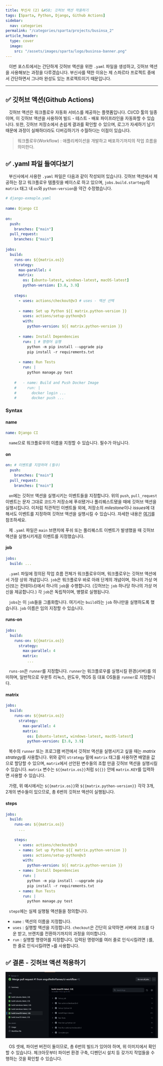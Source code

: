 ```yaml
---
title: 부신사 (2) &#58; 깃허브 액션 적용하기
tags: [Sparta, Python, Django, Github Actions]
sidebar:
  nav: categories
permalink: "/categories/sparta/projects/businsa_2"
article_header:
  type: cover
  image:
    src: "/assets/images/sparta/logo/businsa-banner.png"
---
```


<div class="article__content" markdown="1">

&ensp; 이번 포스트에서는 간단하게 깃허브 액션을 위한 `.yaml` 파일을 생성하고, 깃허브 액션을 사용해보는 과정을 다루겠습니다. 부신사를 택한 이유는 제 스파르타 프로젝트 중에서 간단하면서 그나마 완성도 있는 프로젝트이기 때문입니다.

---

## ✅ 깃허브 액션(Github Actions)

&ensp; 깃허브 액션은 워크플로우 자동화 서비스를 제공하는 플랫폼입니다. CI/CD 툴의 일종이며, 이 깃허브 액션을 사용하여 빌드 - 테스트 - 배포 파이프라인을 자동화할 수 있습니다. 또한, 깃허브 저장소에서 손쉽게 결과를 확인할 수 있으며, 로그가 자세하기 남기 때문에 과정이 실패하더라도 디버깅하기가 수월하다는 이점이 있습니다.

> 워크플로우(Workflow) : 애플리케이션을 개발하고 배포하기까지의 작업 흐름을 의미한다.

## ✅ .yaml 파일 들여다보기

&ensp; 부신사에서 사용한 `.yaml` 파일은 다음과 같이 작성되어 있습니다. 깃허브 액션에서 제공하는 장고 워크플로우 템플릿을 베이스로 하고 있으며, `jobs.build.startegy`의 `matrix` 태그 내 `os`와 `python-version`을 약간 수정했습니다.

```yaml
# django-exmaple.yaml

name: Django CI

on:
  push:
    branches: ["main"]
  pull_request:
    branches: ["main"]

jobs:
  build:
    runs-on: ${{matrix.os}}
    strategy:
      max-parallel: 4
      matrix:
        os: [ubuntu-latest, windows-latest, macOS-latest]
        python-version: [3.8, 3.9]

    steps:
      - uses: actions/checkout@v3 # uses - 액션 선택

      - name: Set up Python ${{ matrix.python-version }}
        uses: actions/setup-python@v3
        with:
          python-version: ${{ matrix.python-version }}

      - name: Install Dependencies
        run: | # 명령어 실행
          python -m pip install --upgrade pip
          pip install -r requirements.txt

      - name: Run Tests
        run: |
          python manage.py test

    #   - name: Build and Push Docker Image
    #     run: |
    #       docker login ...
    #       docker push ...
```

### Syntax

#### name

```yaml
name: Django CI
```

&ensp; `name`으로 워크플로우의 이름을 지정할 수 있습니다. 필수가 아닙니다.

#### on

```yaml
on: # 이벤트를 지정하며 (필수)
  push:
    branches: ["main"]
  pull_request:
    branches: ["main"]
```

&ensp; `on`에는 깃허브 액션을 실행시키는 이벤트들을 지정합니다. 위의 `push`, `pull_request` 이벤트는 문자 그대로 코드가 저장소에 푸쉬됐거나 풀리퀘스트됐을 때에 깃허브 액션을 실행시킵니다. 이처럼 직관적인 이벤트들 외에, 저장소의 *milestone*이나 *issues*에 대해서도 이벤트를 지정하여 깃허브 액션을 실행시킬 수 있습니다. 자세한 내용은 [여기](https://docs.github.com/en/actions/using-workflows/events-that-trigger-workflows)를 참조하세요.

&ensp; 제 `.yaml` 파일은 `main` 브랜치에 푸쉬 또는 풀리퀘스트 이벤트가 발생했을 때 깃허브 액션을 실행시키게끔 이벤트를 지정했습니다.

#### job

```yaml
jobs:
  build: ...
```

&ensp; `.yaml` 파일에 정의된 작업 흐름 전체가 워크플로우이며, 워크플로우는 깃허브 액션에서 가장 상위 개념입니다. `job`은 워크플로우 바로 아래 단계의 개념이며, 하나의 가상 머신(또는 컨테이너)에서 하나의 `job`을 수행합니다. (깃허브는 `job` 하나당 하나의 가상 머신을 제공합니다.) 각 `job`은 독립적이며, 병렬로 실행됩니다.

&ensp; `jobs`는 이 `job`들을 그룹화합니다. 여기서는 `build`라는 `job` 하나만을 실행하도록 했습니다. `job` 이름은 임의 지정할 수 있습니다.

#### runs-on

```yaml
jobs:
  build:
    runs-on: ${{matrix.os}}
      strategy:
        max-parallel: 4
        matrix:
          ...
```

&ensp; `runs-on`은 `runner`를 지정합니다. `runner`는 워크플로우를 실행시킬 환경(서버)를 의미하며, 일반적으로 우분투 리눅스, 윈도우, 맥OS 등 대표 OS들을 `runner`로 지정합니다.

#### matrix

```yaml
jobs:
  build:
    runs-on: ${{matrix.os}}
      strategy:
        max-parallel: 4
        matrix:
          os: [ubuntu-latest, windows-latest, macOS-latest]
          python-version: [3.8, 3.9]
```

&ensp; 복수의 `runner` 또는 프로그램 버전에서 깃허브 액션을 실행시키고 싶을 때는 *matrix strategy*를 사용합니다. 위와 같이 `strategy` 밑에 `matrix` 태그를 사용하면 배열을 값으로 할당할 수 있으며, `matrix`에서 선언된 변수들의 조합 만큼 깃허브 액션을 실행시킬 수 있습니다. `matrix` 변수는 `${{matrix.os}}`처럼 `${{}}` 안에 `matrix.KEY`를 입력하면 사용할 수 있습니다.

&ensp; 가령, 위 예시에서는 `${{matrix.os}}`와 `${{matrix.python-version}}` 각각 3개, 2개의 변수들이 있으므로, 총 6번의 깃허브 액션이 실행됩니다.

#### steps

```yaml
jobs:
  build:
    runs-on: ${{matrix.os}}
      ...

    steps:
      - uses: actions/checkout@v3
      - name: Set up Python ${{ matrix.python-version }}
        uses: actions/setup-python@v3
        with:
          python-version: ${{ matrix.python-version }}
      - name: Install Dependencies
        run: |
          python -m pip install --upgrade pip
          pip install -r requirements.txt
      - name: Run Tests
        run: |
          python manage.py test
```

&ensp; `steps`에는 실제 실행될 액션들을 정의합니다.

- `name` : 액션의 이름을 지정합니다.
- `uses` : 실행할 액션을 지정합니다. `checkout`은 간단히 요약하면 서버에 코드를 다운 받고, 브랜치를 전환하기까지의 과정을 의미합니다.
- `run` : 실행할 명령어를 지정합니다. 입력된 명령어를 여러 줄로 인식시킬려면 `|`를, 한 줄로 인식시킬려면 `>`를 사용합니다.

## ✅ 결론 - 깃허브 액션 적용하기

<div align="center">
<img src="/assets/images/sparta/projects/businsa_06.png" alt="Applying Github Actions">
</div>

</div>

&ensp; OS 셋에, 파이썬 버전이 둘이므로, 총 6번의 빌드가 있어야 하며, 위 이미지에서 확인할 수 있습니다. 체크아웃부터 파이썬 환경 구축, 디펜던시 설치 등 갖가지 작업들을 수행하는 것을 확인할 수 있습니다.
